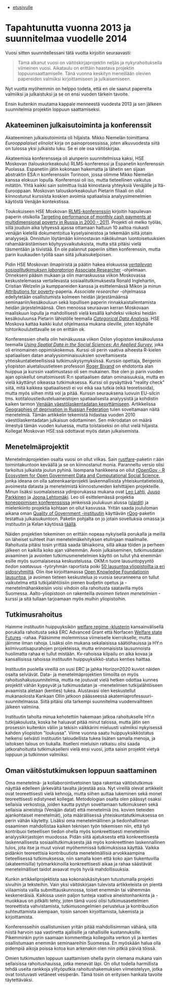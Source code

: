 - [etusivulle](index.html)

Tapahtunutta vuonna 2013 ja suunnitelmaa vuodelle 2014
=============================

Vuosi sitten suunnitellessani tätä vuotta kirjoitin seuraavasti:

>Tämä alkanut vuosi on väitöskirjaprojektin neljäs ja nykyrahoituksella viimeinen vuosi. Aikataulu on erittäin haastava projektin loppuunsaattamiselle. Tänä vuonna keskityn meneillään olevien papereiden valmiiksi kirjoittamiseen ja julkaisemiseen.

Nyt vuotta myöhemmin on helppo todeta, että en ole saanut papereita valmiiksi ja julkaistuksi ja se on ensi vuoden tärkein tavoite.

Ensin kuitenkin muutama kappale menneestä vuodesta 2013 ja sen jälkeen suunnitelmia projektin loppuun saattamiseksi.

Akateeminen julkaisutoiminta ja konferenssit
----------------------------------

Akateeminen julkaisutoiminta oli hiljaista. Mikko Niemelän toimittama *Eurooppalaiset elinolot* kirja on painoprosessissa, joten alkuvuodesta siitä on tulossa yksi julkaistu luku. Se ei ole osa väitöskirjaa.

Akateemisia konferensseja oli alunperin suunnitelmissa kaksi, HSE Moskovan (talouskorkeakoulu) RLMS-konferenssi ja Espanetin konferenssin Puolassa. Espanetiin jätin kokonaan hakematta ja lähetin sen sijaan abstraktin ESA:n konferenssiin Torinoon, jossa olimme Mikko Niemelän kanssa elokuun lopulla. Konferenssi oli iso, mutta tieteellinen vaikutus mitätön. Yhtä kaikki sain solmittua lisää kiinostavia yhteyksiä Venäjälle ja Itä-Eurooppaan. Moskovan talouskorkeakoulun Pietarin filiaali on ollut kiinnostunut kurssista koskien avoimia spatiaalisia analyysimenelmien käytöstä Venäjän kontekstissa.

Toukokuiseen HSE Moskovan [RLMS-konferenssiin](http://www.hse.ru/rlms/conference) kirjoitin hapuilevan paperin otsikolla [Targeting performance of monthly cash payments at multidimensional poverty in Russia in 2000 - 2011](http://muuankarski.github.io/monetisation/). Projekti oli melko työläs, sillä jouduin aika lyhyessä ajassa ottamaan haltuun 10 aaltoa niukasti venäjän kielellä dokumentoitua kyselyaineistoa ja tekemään siitä jotain analyysejä. Onnistuin löytämään kiinnostavan näkökulman luontoisetuuksien rahamääräistämisen köyhyysvaikutuksista, mutta sitä pitäisi vielä täsmentään ja tiivistää. En ole palannut paperiin sitten konferenssin, mutta parin kuukauden työllä saan siitä julkaisukelpoisen.

Pidin HSE Moskovan ilmapiiristä ja päätin hakea elokuussa [*vertailevan sosiaalitutkimuksen laboratorion*](http://lcsr.hse.ru/en/about) [Associate Researcher](http://lcsr.hse.ru/en/announcements/73919297.html) -ohjelmaan. Onnekseni pääsin mukaan ja olin marraskuussa viikon Moskovassa keskustelemassa vertailevasta sosiaalitutkimuksesta Ronald Inglehartin, Cristian Welzelin ja kumppaneiden kanssa ja esittelemässä Mikon ja minun [Attributions for poverty]()-paperia. *Associate researcher* -ohjelmassa edellytetään osallistumista kolmeen heidän järjestämäänsä seminaariin/kesäkouluun sekä lopullisen paperin rinnakkaistallentamista heidän järjestelmäänsä. Olen menossa seuraavan kerran Moskovaan maaliskuun lopulla ja mahdollisesti vielä kesällä kahdeksi viikoksi heidän kesäkouluunsa Pietarin lähistölle teemalla [*Categorical Data Analysis*](http://lcsr.hse.ru/en/summer2014). HSE Moskova kattaa kaikki kulut ohjelmassa mukana oleville, joten köyhälle tohtorikoulutettavalle se on erittäin ok.

Konferenssien ohella olin heinäkuussa viikon Oslon yliopiston kesäkoulussa teemalla [*Using Spatial Data in the Social Sciences: An Applied Survey*](http://www.sv.uio.no/english/research/doctoral-degree/summer-school/courses-2013/bivand.html), joka oli erinomainen oppimiskokemus. Kurssi oli perin vaativa aiheesta R-kielen spatiaalisen datan analyysiominaisuuksien soveltamisesta yhteiskuntatieteellisissä tutkimuskysymyksissä. Kurssin opettaja, Bergenin yliopiston aluetaloustieteen professori [Roger Bivand](http://www.nhh.no/Default.aspx?ID=697) on ehdotonta alan huippua ja kurssin vaatimustaso oli sen mukainen. Itse olen jo parin vuoden ajan opiskellut omatoimisesti R:n spatiaalisen datan ominaisuuksia, mutta en vielä käyttänyt oikeassa tutkimuksessa. Kurssi oli pysäyttävä "reality check" siitä, mitä kaikkea spatiaalisesti ei voi eikä saa tutkia (eikä teoretisoida), mutta myös siihen mitä voi ja pitää. Kurssin seurauksena luovuin EU-silcin tms. kotitaloustiedusteluaineistojen spatiaalisesta analyysistä ja kohdistin kaiken tarmon [Venäjän väestölaskentadatan kesyttämiseen](https://github.com/muuankarski/censusanalysis). Artikkelissa [Geographies of deprivation in Russian Federation](https://github.com/muuankarski/geographies) tulen soveltamaan näitä menetelmiä. Tämän artikkelin tekemistä hidastaa vuoden 2010 väestölaskentadatan julkaisun odottaminen. Sen mikrodatan on määrä ilmestyä tämän vuoden kuluessa, mutta toistaiseksi on ollut vielä hiljaista. Kollegat Moskovan HSE:ssä odottavat myös datan julkaisemista.


Menetelmäprojektit
------------------------

Menetelmäprojektien osalta vuosi on ollut vilkas. Sain [rustfare](https://github.com/rOpenGov/rustfare)-paketin r:ään toimintakuntoon keväällä ja se on kiinnostanut monia. Paranneltu versio olisi tarkoitus julkaista joulun pyhinä. Isompana hankkeena on ollut [rOpenGov - R Ecosystem for Open Government Data and Computational Social Science](http://ropengov.github.io/), jonka ideana on olla sateenkaariprojekti laskennallisista yhteiskuntatieteistä, avoimesta datasta ja menetelmistä kiinnostuneiden kehittäjien projekteille. Minun lisäksi suomalaisessa ydinporukassa mukana ovat [Leo Lahti](http://antagomir.github.io/), [Juuso Parkkinen](http://ouzor.github.io/) ja [Joona Lehtomäki](https://tuhat.halvi.helsinki.fi/portal/en/persons/joona-lehtomaki%287f6888ed-acb0-4c6a-aab5-bc54f26d0e61%29.html). Leo oli esittelemässä projektia [koneoppimisen konferenssissa](http://nips.cc/Conferences/2013/Program/event.php?ID=3710) jenkeissä joulukuun alussa ([slaidit](http://www.slideshare.net/antagomir/lahti-r-opengovnips13smaller)) ja mielenkiinto projektia kohtaan on ollut kasvussa. Yritän saada joululoman aikana oman [Quality of Government -instituutin](http://www.qog.pol.gu.se/) käyttävän [rQog](https://github.com/muuankarski/rQog)-paketin testattua julkaisukuntoon. Paketin pohjalta on jo jotain sovelluksia omassa ja instituutin ja Kelan käytössä [täällä](https://github.com/muuankarski/QogGVis).

Näiden projektien tekeminen on erittäin nopeaa nykyisellä porukalla ja meillä on läheiset suhteet ihan menetelmäkehityksen etulinjaan maailmalle. Rahoitusta pitäisi tosin yrittää saada lähiaikoina, sillä aikaa töiden ja perheen jälkeen on kaikilla koko ajan vähemmän. Avoin julkaiseminen, tutkimusdatan avaaminen ja avointen tutkimusmenetelmien käyttö on tullut yhä enemmän esille myös suomalaisessa keskustelussa. OKM:n tuore lausuntopyyntö *tiedon saatavuus* -työryhmän raportista poiki [50 lausuntoa yliopistoilta ja eri sidosryhmiltä](http://www.tdata.fi/dokumentit). Olin itse kirjoittamassa [Open Knowledge Foundationin lausuntoa](http://www.tdata.fi/documents/10180/43697/Open+Knowledge+Foundation+lausunto/bf089540-b41f-48c1-99c6-236d53ab69f4), ja avoimen tieteen keskustelua jo vuosia seuranneena on tullut vaikutelma että tutkijalähtöisiin pienen budjetin opetus ja -menetelmähankkeisiin voisi vihdoin olla rahoitusta saatavilla  myös Suomessa. Aalto-yliopistoon on rakenteilla *avoimen tieteen menetelmien* -kurssi ja sitä tullaan tarjoamaan myös muihin yliopistoihin.

Tutkimusrahoitus
------------------------
Haimme instituutin huippuyksikön [welfare regime -klusterin](http://www.helsinki.fi/aleksanteri/crm/structure.html#cluster3) kansainvälisellä porukalla rahoitusta sekä ERC Advanced Grant että Norfacen [Welfare state Futures](http://www.norface.net/program_landing.asp?id=76) -rahaa. Pääsimme molemmissa viimeiselle kierrokselle, mutta jäimme ilman rahoja. Lisäksi olin mukana sekalaisissa säätiöhauissa ja HY:n kolmivuotisapurahojen projekteissa, mutta erinomaisista lausunnoista huolimatta rahaa ei tullut mistään. Kv-rahoissa kilpailu on aika kovaa ja kansallisissa rahoissa instituutin huippuyksikkö-status kenties haittaa.

Instituutin puolella vireillä on uusi ERC ja jahka Horizon2020 kuviot näiden osalta selviävät. Data- ja menetelmäprojektien tiimoilta on myös rahoitushakusuunnitelmia, mutta ne joutuvat vielä hetken odottaa kunnes projektit vähän kypsyvät ja tutkimusdatan ja -menetelmien tutkijalähtöiseen avaamista aletaan (kenties) tukea. Alustavasi olen keskustellut mukanaolosta Kankaan Ollin jatkoon päässeessä akatemiaprofessuuri-suunnitelmassa. Siitä pitäisi olla tarkempi suunnitelma vuodenvaihteen jälkeen valmiina.

Instituutin taholta minua kehotettiin hakemaan jatkoa rahoitukselle HY:n tutkijakoulusta, koska he haluavat pitää minut talossa, mutta jätin sen prosessin kuitenkin väliin ja tekisin väikkärini mieluusti valmiiksi nykyisessä kahden yliopiston "loukussa". Viime vuonna saatu huippuyksikköstatus heikensi selvästi instituutin taloudellista tukea lisäten samalla menoja, ja laitoksen talous on tiukalla. Itselleni mieluisin ratkaisu olisi saada jatkorahoitusta tutkimukselleni vielä ensi vuosi, jotta saisin projektit vietyä loppuun ja tutkinnon valmiiksi.

Oman väitöstutkimuksen loppuun saattaminen
---------------------------

Oma menetelmä- ja kollaborointivetoinen tapa rakentaa väitöstutkimus näyttää edelleen järkevältä tavalta järjestää asia. Nyt vireillä olevat artikkelit ovat teoreettisesti vielä kehnoja, mutta siihen auttaa lukeminen sekä monet teoreettisesti edistyneet kollegat. Metodologian osalta olen päässyt osaksi sellaisia verkostoja, joiden kautta pystyn soveltamaan tutkimukseen sekä sellaisia aineistoja (Venäjän datat) että menetelmiä (ns. kovien tieteiden ajankohtaiset menetelmät), joita määrällisessä yhteiskuntatutkimuksessa on perin vähän käytetty. Lisäksi oma menetelmällinen ja tiedonhallinnan osaaminen mahdollistaa kaiken teknisen työn tekemisen niin, että työ kontribuoi tieteellisen tiedon ohella myös konkreettisesti menetelmiin analyysikirjastojen muodossa. Pidän siitä ajatuksesta että konkreettisesta laskennallisesta sosiaalitutkimuksesta jää myös konkreettinen laskennallinen tulos, jota itse ja muut voivat myöhemmissä tutkimuksissa käyttää. Vaikka pidänkin teoreettisia kontribuutiota menetelmällisiä arvokkaampina tieteellisessä tutkimuksessa, niin samalla koen että koko ajan tiukentuvilla (akateemisilla) työmarkkinoilla konkreettisesti aikaa ja rahaa säästävät menetelmälliset taidot avaavat myös hyviä mahdollisuuksia.

Kunkin artikkeliprojektista saa kokonaiskäsityksen tutustumalla projekti sivuihin ja teksteihin. Vain yksi väitöskirjaan tulevista artikkeleista on pientä viilaamista vailla submittauskunnossa, toiset enemmän tai vähemmän keskeneräisiä. Kaikissa usein paljon tunteja vaativa aineistonhankinta ja -muokkaus on pitkälti tehty, joten tämä vuosi olisi tutkimusasetelmien teoreettista vahvistamista, tutkimusongelmien perustelua ja kontribuution suhteuttamista aiempaan, toisin sanoen kirjoittamista, lukemista ja kirjoittamista. 

Konferensseihin osallistumisen yritän pitää mahdollisimman vähänä, sillä niistä harvoin saa vastinetta ajallisille ja rahallisille kustannuksille. Pikemminkin pyrin saamaan kommentteja kollegoilta verkon yli ja kenties osallistumaan enemmän seminaareihin Suomessa. En myöskään halua olla pidempiä aikoja poissa kotoa kun arkenakin olen niin pitkiä päiviä töissä.

Omien tutkimusten loppuun saattamisen ohella pyrin olemana mukana vain sellaisissa rahoitushauissa, jotka menevät läpi. On ollut todella harmillista tehdä useita rankkoja ylityöputkia rahoitushakemuksien viimeistelyyn, jotka ovat toistuvasti vetäneet vesiperän. Tämä tosin on erityisen hankala tavoite täytettäväksi.


